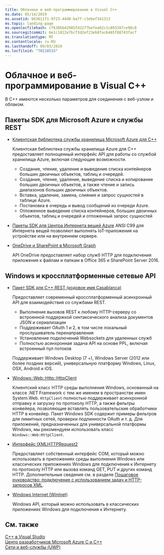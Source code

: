 ```yaml
---
title: Облачное и веб-программирование в Visual C++
ms.date: 05/14/2019
ms.assetid: b63611f1-9723-44d0-ba7f-c3ebef341313
ms.topic: landing-page
ms.openlocfilehash: cf638bb42985fd22f7befea02c1c893387ce98c8
ms.sourcegitcommit: 6e1c1822e7bcf3d2ef23eb8fac6465f88743facf
ms.translationtype: MT
ms.contentlocale: ru-RU
ms.lasthandoff: 09/03/2019
ms.locfileid: "70218515"
---
```

# <a name="cloud-and-web-programming-in-visual-c"></a>Облачное и веб-программирование в Visual C++

В C++ имеются несколько параметров для соединения с веб-узлом и облаком.

## <a name="microsoft-azure-sdks-and-rest-services"></a>Пакеты SDK для Microsoft Azure и службы REST

- [Клиентская библиотека службы хранилища Microsoft Azure для C++](https://azure.github.io/azure-storage-cpp/)

  Клиентская библиотека службы хранилища Azure для C++ предоставляет полноценный интерфейс API для работы со службой хранилища Azure, включая следующие возможности.

  - Создание, чтение, удаление и выведение списка контейнеров больших двоичных объектов, таблиц и очередей.
  - Создание, чтение, удаление, выведение списка и копирование больших двоичных объектов, а также чтение и запись диапазонов больших двоичных объектов.
  - Вставка, удаление, замена, слияние и запрос сущностей в таблице Azure.
  - Постановка в очередь и вывод сообщений из очереди Azure.
  - Отложенное выведение списка контейнеров, больших двоичных объектов, таблиц и очередей и отложенный запрос сущностей

- [Пакеты SDK для Центра Интернета вещей Azure](/azure/iot-hub/iot-hub-devguide-sdks) ANSI C99 для Интернета вещей позволяют выполнять IoT-приложения на устройстве или на внутреннем сервере.

- [OneDrive и SharePoint в Microsoft Graph](https://dev.onedrive.com/README.htm)

  API OneDrive предоставляет набор служб HTTP для подключения приложения к файлам и папкам в Office 365 и SharePoint Server 2016.

## <a name="windows-and-cross-platform-networking-apis"></a>Windows и кроссплатформенные сетевые API

- [Пакет SDK для C++ REST (кодовое имя Casablanca)](https://github.com/Microsoft/cpprestsdk)

  Предоставляет современный кроссплатформенный асинхронный API для взаимодействия со службами REST.

  - Выполнение вызовов REST к любому HTTP-серверу со встроенной поддержкой синтаксического анализа документов JSON и сериализации
  - Поддерживает OAuth 1 и 2, в том числе локальный прослушиватель перенаправления
  - Установление подключений Websockets для удаленных служб
  - Полностью асинхронная задача API на основе PPL, включая встроенный пул потоков

  Поддерживает Windows Desktop (7 +), Windows Server (2012 или более поздних версий), универсальную платформу Windows, Linux, OSX, Android и iOS.

- [Windows::Web::Http::HttpClient](/uwp/api/windows.web.http.httpclient)

  Клиентский класс HTTP среды выполнения Windows, основанный на классе .NET Framework с тем же именем в пространстве имен System.Web. `HttpClient` полностью поддерживает асинхронной отправку и загрузку по протоколу HTTP, а также фильтры конвейера, позволяющие вставлять пользовательские обработчики HTTP в конвейер. Пакет Windows SDK содержит примеры фильтров для лимитных сетей, проверки подлинности OAuth и т. д. Для приложений, предназначенных для универсальной платформы Windows, мы рекомендуем использовать класс `Windows::Web:HttpClient`.

- [Интерфейс IXMLHTTPRequest2](/windows/win32/api/msxml6/nn-msxml6-ixmlhttprequest2)

  Предоставляет собственный интерфейс COM, который можно использовать в приложениях среды выполнения Windows или классических приложениях Windows для подключения к Интернету по протоколу HTTP или вызова команд GET, PUT и других команд HTTP. Дополнительные сведения см. в разделе [Пошаговое руководство: подключение с использованием задач и HTTP-запросов XML](../parallel/concrt/walkthrough-connecting-using-tasks-and-xml-http-requests.md).

- [Windows Internet (WinInet)](/windows/win32/WinInet/portal)

  Windows API, который можно использовать в классических приложениях Windows для подключения к Интернету.

## <a name="see-also"></a>См. также

[C++ в Visual Studio](../overview/visual-cpp-in-visual-studio.md) <br/>
[Центр разработчиков Microsoft Azure C и C++](https://azure.microsoft.com/develop/cpp/) <br/>
[Сети и веб-службы (UWP)](/windows/uwp/networking/)
